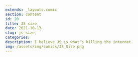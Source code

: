 ```yaml
---
extends: _layouts.comic
section: content
id: 20
title: JS size
date: 2021-10-13
slug: js-size
categories:
description: I believe JS is what's killing the internet.
img: /assets/img/comics/JS_Size.png
---
```

